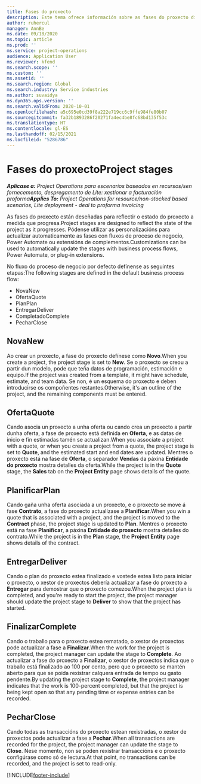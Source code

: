```yaml
---
title: Fases do proxecto
description: Este tema ofrece información sobre as fases do proxecto dispoñibles en Microsoft Dynamics Project Operations.
author: ruhercul
manager: AnnBe
ms.date: 09/18/2020
ms.topic: article
ms.prod: ''
ms.service: project-operations
audience: Application User
ms.reviewer: kfend
ms.search.scope: ''
ms.custom: ''
ms.assetid: ''
ms.search.region: Global
ms.search.industry: Service industries
ms.author: suvaidya
ms.dyn365.ops.version: ''
ms.search.validFrom: 2020-10-01
ms.openlocfilehash: a5c695e0cd39f8a222e719cc6c9ffe984fe80b07
ms.sourcegitcommit: fa32b1893286f20271fa4ec4be8fc68bd135f53c
ms.translationtype: HT
ms.contentlocale: gl-ES
ms.lasthandoff: 02/15/2021
ms.locfileid: "5286786"
---
```

# <a name="project-stages"></a><span data-ttu-id="62b5e-103">Fases do proxecto</span><span class="sxs-lookup"><span data-stu-id="62b5e-103">Project stages</span></span>

<span data-ttu-id="62b5e-104">_**Aplícase a:** Project Operations para escenarios baseados en recursos/sen fornecemento, despregamento de Lite: xestionar a facturación proforma_</span><span class="sxs-lookup"><span data-stu-id="62b5e-104">_**Applies To:** Project Operations for resource/non-stocked based scenarios, Lite deployment - deal to proforma invoicing_</span></span>

<span data-ttu-id="62b5e-105">As fases do proxecto están deseñadas para reflectir o estado do proxecto a medida que progresa.</span><span class="sxs-lookup"><span data-stu-id="62b5e-105">Project stages are designed to reflect the state of the project as it progresses.</span></span> <span data-ttu-id="62b5e-106">Pódense utilizar as personalizacións para actualizar automaticamente as fases con fluxos de proceso de negocio, Power Automate ou extensións de complementos.</span><span class="sxs-lookup"><span data-stu-id="62b5e-106">Customizations can be used to automatically update the stages with business process flows, Power Automate, or plug-in extensions.</span></span>

<span data-ttu-id="62b5e-107">No fluxo do proceso de negocio por defecto defínense as seguintes etapas:</span><span class="sxs-lookup"><span data-stu-id="62b5e-107">The following stages are defined in the default business process flow:</span></span>

- <span data-ttu-id="62b5e-108">Nova</span><span class="sxs-lookup"><span data-stu-id="62b5e-108">New</span></span>
- <span data-ttu-id="62b5e-109">Oferta</span><span class="sxs-lookup"><span data-stu-id="62b5e-109">Quote</span></span>
- <span data-ttu-id="62b5e-110">Plan</span><span class="sxs-lookup"><span data-stu-id="62b5e-110">Plan</span></span>
- <span data-ttu-id="62b5e-111">Entregar</span><span class="sxs-lookup"><span data-stu-id="62b5e-111">Deliver</span></span>
- <span data-ttu-id="62b5e-112">Completado</span><span class="sxs-lookup"><span data-stu-id="62b5e-112">Complete</span></span>
- <span data-ttu-id="62b5e-113">Pechar</span><span class="sxs-lookup"><span data-stu-id="62b5e-113">Close</span></span> 

## <a name="new"></a><span data-ttu-id="62b5e-114">Nova</span><span class="sxs-lookup"><span data-stu-id="62b5e-114">New</span></span>

<span data-ttu-id="62b5e-115">Ao crear un proxecto, a fase do proxecto defínese como **Novo**.</span><span class="sxs-lookup"><span data-stu-id="62b5e-115">When you create a project, the project stage is set to **New**.</span></span> <span data-ttu-id="62b5e-116">Se o proxecto se creou a partir dun modelo, pode que teña datos de programación, estimación e equipo.</span><span class="sxs-lookup"><span data-stu-id="62b5e-116">If the project was created from a template, it might have schedule, estimate, and team data.</span></span> <span data-ttu-id="62b5e-117">Se non, é un esquema do proxecto e deben introducirse os compoñentes restantes.</span><span class="sxs-lookup"><span data-stu-id="62b5e-117">Otherwise, it's an outline of the project, and the remaining components must be entered.</span></span>

## <a name="quote"></a><span data-ttu-id="62b5e-118">Oferta</span><span class="sxs-lookup"><span data-stu-id="62b5e-118">Quote</span></span>

<span data-ttu-id="62b5e-119">Cando asocia un proxecto a unha oferta ou cando crea un proxecto a partir dunha oferta, a fase de proxecto está definida en **Oferta**, e as datas de inicio e fin estimadas tamén se actualizan.</span><span class="sxs-lookup"><span data-stu-id="62b5e-119">When you associate a project with a quote, or when you create a project from a quote, the project stage is set to **Quote**, and the estimated start and end dates are updated.</span></span> <span data-ttu-id="62b5e-120">Mentres o proxecto está na fase de **Oferta**, o separador **Vendas** da páxina **Entidade do proxecto** mostra detalles da oferta.</span><span class="sxs-lookup"><span data-stu-id="62b5e-120">While the project is in the **Quote** stage, the **Sales** tab on the **Project Entity** page shows details of the quote.</span></span>

## <a name="plan"></a><span data-ttu-id="62b5e-121">Planificar</span><span class="sxs-lookup"><span data-stu-id="62b5e-121">Plan</span></span>

<span data-ttu-id="62b5e-122">Cando gaña unha oferta asociada a un proxecto, e o proxecto se move á fase **Contrato**, a fase do proxecto actualízase a **Planificar**.</span><span class="sxs-lookup"><span data-stu-id="62b5e-122">When you win a quote that is associated with a project, and the project is moved to the **Contract** phase, the project stage is updated to **Plan**.</span></span> <span data-ttu-id="62b5e-123">Mentres o proxecto está na fase **Planificar**, a páxina **Entidade do proxecto** mostra detalles do contrato.</span><span class="sxs-lookup"><span data-stu-id="62b5e-123">While the project is in the **Plan** stage, the **Project Entity** page shows details of the contract.</span></span>

## <a name="deliver"></a><span data-ttu-id="62b5e-124">Entregar</span><span class="sxs-lookup"><span data-stu-id="62b5e-124">Deliver</span></span>

<span data-ttu-id="62b5e-125">Cando o plan do proxecto estea finalizado e vostede estea listo para iniciar o proxecto, o xestor de proxectos debería actualizar a fase do proxecto a **Entregar** para demostrar que o proxecto comezou.</span><span class="sxs-lookup"><span data-stu-id="62b5e-125">When the project plan is completed, and you're ready to start the project, the project manager should update the project stage to **Deliver** to show that the project has started.</span></span>

## <a name="complete"></a><span data-ttu-id="62b5e-126">Finalizar</span><span class="sxs-lookup"><span data-stu-id="62b5e-126">Complete</span></span> 

<span data-ttu-id="62b5e-127">Cando o traballo para o proxecto estea rematado, o xestor de proxectos pode actualizar a fase a **Finalizar**.</span><span class="sxs-lookup"><span data-stu-id="62b5e-127">When the work for the project is completed, the project manager can update the stage to **Complete**.</span></span> <span data-ttu-id="62b5e-128">Ao actualizar a fase do proxecto a **Finalizar**, o xestor de proxectos indica que o traballo está finalizado ao 100 por cento, pero que o proxecto se mantén aberto para que se poida rexistrar calquera entrada de tempo ou gasto pendente.</span><span class="sxs-lookup"><span data-stu-id="62b5e-128">By updating the project stage to **Complete**, the project manager indicates that the work is 100-percent completed, but that the project is being kept open so that any pending time or expense entries can be recorded.</span></span>

## <a name="close"></a><span data-ttu-id="62b5e-129">Pechar</span><span class="sxs-lookup"><span data-stu-id="62b5e-129">Close</span></span>

<span data-ttu-id="62b5e-130">Cando todas as transaccións do proxecto estean rexistradas, o xestor de proxectos pode actualizar a fase a **Pechar**.</span><span class="sxs-lookup"><span data-stu-id="62b5e-130">When all transactions are recorded for the project, the project manager can update the stage to **Close**.</span></span> <span data-ttu-id="62b5e-131">Nese momento, non se poden rexistrar transaccións e o proxecto configúrase como só de lectura.</span><span class="sxs-lookup"><span data-stu-id="62b5e-131">At that point, no transactions can be recorded, and the project is set to read-only.</span></span>



[!INCLUDE[footer-include](../includes/footer-banner.md)]
